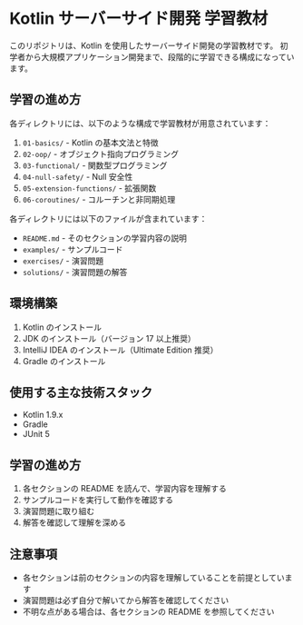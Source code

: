 # Kotlin サーバーサイド開発 学習教材

このリポジトリは、Kotlin を使用したサーバーサイド開発の学習教材です。
初学者から大規模アプリケーション開発まで、段階的に学習できる構成になっています。

## 学習の進め方

各ディレクトリには、以下のような構成で学習教材が用意されています：

1. `01-basics/` - Kotlin の基本文法と特徴
2. `02-oop/` - オブジェクト指向プログラミング
3. `03-functional/` - 関数型プログラミング
4. `04-null-safety/` - Null 安全性
5. `05-extension-functions/` - 拡張関数
6. `06-coroutines/` - コルーチンと非同期処理

各ディレクトリには以下のファイルが含まれています：

- `README.md` - そのセクションの学習内容の説明
- `examples/` - サンプルコード
- `exercises/` - 演習問題
- `solutions/` - 演習問題の解答

## 環境構築

1. Kotlin のインストール
2. JDK のインストール（バージョン 17 以上推奨）
3. IntelliJ IDEA のインストール（Ultimate Edition 推奨）
4. Gradle のインストール

## 使用する主な技術スタック

- Kotlin 1.9.x
- Gradle
- JUnit 5

## 学習の進め方

1. 各セクションの README を読んで、学習内容を理解する
2. サンプルコードを実行して動作を確認する
3. 演習問題に取り組む
4. 解答を確認して理解を深める

## 注意事項

- 各セクションは前のセクションの内容を理解していることを前提としています
- 演習問題は必ず自分で解いてから解答を確認してください
- 不明な点がある場合は、各セクションの README を参照してください
